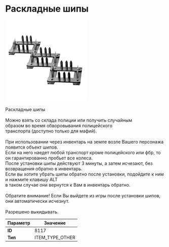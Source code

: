 # Раскладные шипы

![Item Image](../img/8117.webp?raw=true)

Раскладные шипы<br><br>Можно взять со склада полиции или получить случайным<br>образом во время обворовывания полицейского<br>транспорта (доступно только для мафий).<br><br>При использовании через инвентарь на земле возле Вашего персонажа появится объект шипов.<br>Если на него наедет любой транспорт кроме полицейского или фбр, то он гарантированно пробьет все колеса.<br>После установки шипы действуют 3 минуты, а затем исчезают, без возвращения обратно в инвентарь.<br>Если вы хотите убрать шипы обратно после установки, подойдите к ним и нажмите клавишу ALT<br>в таком случае они вернутся к Вам в инвентарь обратно.<br><br>Обратите внимание! Если Вы выйдете из игры после установки шипов, они автоматически исчезнут.<br><br>Разрешено выкидывать.


| Параметр | Значение |
|----------|----------|
| **ID** | 8117 |
| **Тип** | ITEM_TYPE_OTHER |

